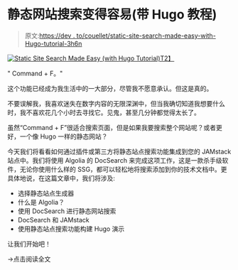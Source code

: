 # 静态网站搜索变得容易(带 Hugo 教程)

> 原文:[https://dev . to/couellet/static-site-search-made-easy-with-Hugo-tutorial-3h6n](https://dev.to/couellet/static-site-search-made-easy-with-hugo-tutorial-3h6n)

[![Static Site Search Made Easy (with Hugo Tutorial)](../Images/739e744d21c31ef35e1477779ddcf1c1.png)T2】](https://res.cloudinary.com/practicaldev/image/fetch/s--kgIiNjwk--/c_limit%2Cf_auto%2Cfl_progressive%2Cq_auto%2Cw_880/https://snipcart.com/media/204602/docsearch_og.png)

" Command + F。"

这个功能已经成为我生活中的一大部分，尽管我不愿意承认。但这是真的。

不要误解我，我喜欢迷失在数字内容的无限深渊中，但当我确切知道我想要什么时，我不喜欢花几个小时去寻找它。见鬼，甚至几分钟都觉得太长了。

虽然“Command + F”很适合搜索页面，但是如果我要搜索整个网站呢？或者更好，一个像 Hugo 一样的静态网站？

今天我们将看看如何通过插件或第三方将静态站点搜索功能集成到您的 JAMstack 站点中。我们将使用 Algolia 的 DocSearch 来完成这项工作，这是一款杀手级软件，无论你使用什么样的 SSG，都可以轻松地将搜索添加到你的技术文档中。更具体地说，在这篇文章中，我们将涉及:

*   选择静态站点生成器
*   什么是 Algolia？
*   使用 DocSearch 进行静态网站搜索
*   DocSearch 和 JAMstack
*   使用静态站点搜索功能构建 Hugo 演示

让我们开始吧！

→点击阅读全文